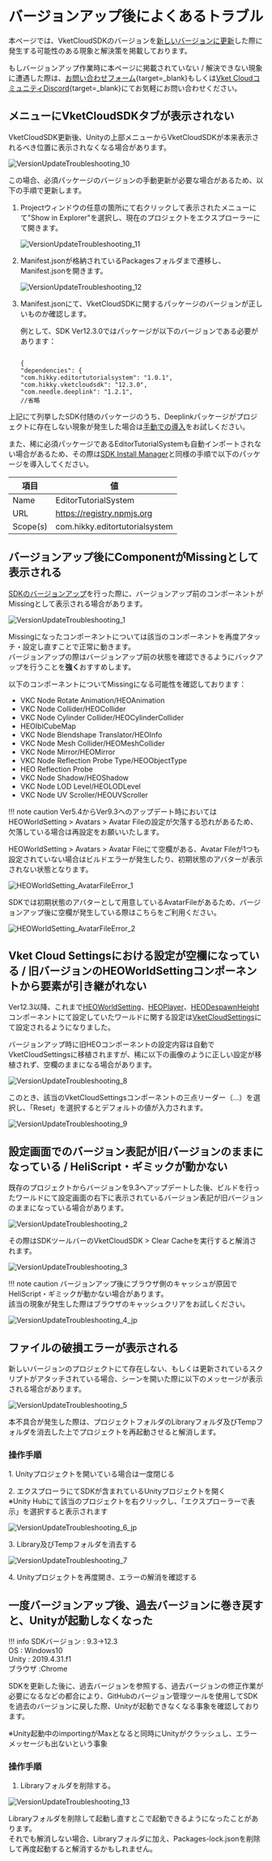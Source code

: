 # バージョンアップ後によくあるトラブル

本ページでは、VketCloudSDKのバージョンを[新しいバージョンに更新](../AboutVketCloudSDK/SetupSDK_external.md#sdk)した際に発生する可能性のある現象と解決策を掲載しております。

もしバージョンアップ作業時に本ページに掲載されていない / 解決できない現象に遭遇した際は、[お問い合わせフォーム](https://www.hikky.co.jp/contact?type=service&category=general){target=_blank}もしくは[Vket CloudコミュニティDiscord](https://discord.com/invite/vsFDNTKdNZ){target=_blank}にてお気軽にお問い合わせください。

## メニューにVketCloudSDKタブが表示されない

VketCloudSDK更新後、Unityの上部メニューからVketCloudSDKが本来表示されるべき位置に表示されなくなる場合があります。

![VersionUpdateTroubleshooting_10](img/VersionUpdateTroubleshooting_10.jpg)

この場合、必須パッケージのバージョンの手動更新が必要な場合があるため、以下の手順で更新します。

1. Projectウィンドウの任意の箇所にて右クリックして表示されたメニューにて"Show in Explorer"を選択し、現在のプロジェクトをエクスプローラーにて開きます。

    ![VersionUpdateTroubleshooting_11](img/VersionUpdateTroubleshooting_11.jpg)

2. Manifest.jsonが格納されているPackagesフォルダまで遷移し、Manifest.jsonを開きます。

    ![VersionUpdateTroubleshooting_12](img/VersionUpdateTroubleshooting_11.jpg)

3. Manifest.jsonにて、VketCloudSDKに関するパッケージのバージョンが正しいものか確認します。

    例として、SDK Ver12.3.0ではパッケージが以下のバージョンである必要があります：

    ```

    {
    "dependencies": {
    "com.hikky.editortutorialsystem": "1.0.1",
    "com.hikky.vketcloudsdk": "12.3.0",
    "com.needle.deeplink": "1.2.1",
    //省略

    ```

上記にて列挙したSDK付随のパッケージのうち、Deeplinkパッケージがプロジェクトに存在しない現象が発生した場合は[手動での導入](../troubleshooting/InstallingDeeplink.md)をお試しください。

また、稀に必須パッケージであるEditorTutorialSystemも自動インポートされない場合があるため、その際は[SDK Install Manager](../AboutVketCloudSDK/SetupSDK_external.md#step-2)と同様の手順で以下のパッケージを導入してください。

|  項目  |  値  |
| ---- | ---- |
|  Name  |  EditorTutorialSystem  |
|  URL  |  https://registry.npmjs.org  |
|  Scope(s)  |  com.hikky.editortutorialsystem  |  

## バージョンアップ後にComponentがMissingとして表示される

[SDKのバージョンアップ](../AboutVketCloudSDK/SetupSDK_external.md)を行った際に、バージョンアップ前のコンポーネントがMissingとして表示される場合があります。

![VersionUpdateTroubleshooting_1](img/VersionUpdateTroubleshooting_1.jpg)

Missingになったコンポーネントについては該当のコンポーネントを再度アタッチ・設定し直すことで正常に動きます。<br>
バージョンアップの際はバージョンアップ前の状態を確認できるようにバックアップを行うことを**強く**おすすめします。

以下のコンポーネントについてMissingになる可能性を確認しております：

- VKC Node Rotate Animation/HEOAnimation
- VKC Node Collider/HEOCollider
- VKC Node Cylinder Collider/HEOCylinderCollider
- HEOIblCubeMap
- VKC Node Blendshape Translator/HEOInfo
- VKC Node Mesh Collider/HEOMeshCollider
- VKC Node Mirror/HEOMirror
- VKC Node Reflection Probe Type/HEOObjectType
- HEO Reflection Probe
- VKC Node Shadow/HEOShadow
- VKC Node LOD Level/HEOLODLevel
- VKC Node UV Scroller/HEOUVScroller

!!! note caution
    Ver5.4からVer9.3へのアップデート時においてはHEOWorldSetting > Avatars > Avatar Fileの設定が欠落する恐れがあるため、欠落している場合は再設定をお願いいたします。

HEOWorldSetting > Avatars > Avatar Fileにて空欄がある、Avatar Fileが1つも設定されていない場合はビルドエラーが発生したり、初期状態のアバターが表示されない状態となります。<br>

![HEOWorldSetting_AvatarFileError_1](img/HEOWorldSetting_AvatarFileError_1.jpg)

SDKでは初期状態のアバターとして用意しているAvatarFileがあるため、バージョンアップ後に空欄が発生している際はこちらをご利用ください。

![HEOWorldSetting_AvatarFileError_2](img/HEOWorldSetting_AvatarFileError_2.jpg)

## Vket Cloud Settingsにおける設定が空欄になっている / 旧バージョンのHEOWorldSettingコンポーネントから要素が引き継がれない

Ver12.3以降、これまで[HEOWorldSetting](../VKCComponents/HEOWorldSetting.md)、[HEOPlayer](../VKCComponents/HEOPlayer.md)、[HEODespawnHeight](../VKCComponents/HEODespawnHeight.md)コンポーネントにて設定していたワールドに関する設定は[VketCloudSettings](../VketCloudSettings/Overview.md)にて設定されるようになりました。

バージョンアップ時に旧HEOコンポーネントの設定内容は自動でVketCloudSettingsに移植されますが、稀に以下の画像のように正しい設定が移植されず、空欄のままになる場合があります。

![VersionUpdateTroubleshooting_8](img/VersionUpdateTroubleshooting_8.jpg)

このとき、該当のVketCloudSettingsコンポーネントの三点リーダー（…）を選択し、「Reset」を選択するとデフォルトの値が入力されます。

![VersionUpdateTroubleshooting_9](img/VersionUpdateTroubleshooting_9.jpg)

## 設定画面でのバージョン表記が旧バージョンのままになっている / HeliScript・ギミックが動かない

既存のプロジェクトからバージョンを9.3へアップデートした後、ビルドを行ったワールドにて設定画面の右下に表示されているバージョン表記が旧バージョンのままになっている場合があります。<br>

![VersionUpdateTroubleshooting_2](img/VersionUpdateTroubleshooting_2.jpg)

その際はSDKツールバーのVketCloudSDK > Clear Cacheを実行すると解消されます。

![VersionUpdateTroubleshooting_3](img/VersionUpdateTroubleshooting_3.jpg)

!!! note caution
    バージョンアップ後にブラウザ側のキャッシュが原因でHeliScript・ギミックが動かない場合があります。<br>
    該当の現象が発生した際はブラウザのキャッシュクリアをお試しください。

![VersionUpdateTroubleshooting_4_jp](img/VersionUpdateTroubleshooting_4_jp.jpg)

## ファイルの破損エラーが表示される

新しいバージョンのプロジェクトにて存在しない、もしくは更新されているスクリプトがアタッチされている場合、シーンを開いた際に以下のメッセージが表示される場合があります。

![VersionUpdateTroubleshooting_5](img/VersionUpdateTroubleshooting_5.jpg)

本不具合が発生した際は、プロジェクトフォルダのLibraryフォルダ及びTempフォルダを消去した上でプロジェクトを再起動させると解消します。

### 操作手順

1\. Unityプロジェクトを開いている場合は一度閉じる

2\. エクスプローラにてSDKが含まれているUnityプロジェクトを開く<br>※Unity Hubにて該当のプロジェクトを右クリックし、「エクスプローラーで表示」を選択すると表示されます

![VersionUpdateTroubleshooting_6_jp](img/VersionUpdateTroubleshooting_6_jp.jpg)

3\. Library及びTempフォルダを消去する

![VersionUpdateTroubleshooting_7](img/VersionUpdateTroubleshooting_7.jpg)

4\. Unityプロジェクトを再度開き、エラーの解消を確認する

## 一度バージョンアップ後、過去バージョンに巻き戻すと、Unityが起動しなくなった

!!! info
    SDKバージョン : 9.3→12.3<br>
    OS : Windows10<br>
    Unity : 2019.4.31.f1<br>
    ブラウザ :Chrome

SDKを更新した後に、過去バージョンを参照する、過去バージョンの修正作業が必要になるなどの都合により、GitHubのバージョン管理ツールを使用してSDKを過去のバージョンに戻した際、Unityが起動できなくなる事象を確認しております。

※Unity起動中のimportingがMaxとなると同時にUnityがクラッシュし、エラーメッセージも出ないという事象

### 操作手順

1. Libraryフォルダを削除する。

![VersionUpdateTroubleshooting_13](img/VersionUpdateTroubleshooting_13.jpg)

Libraryフォルダを削除して起動し直すとこで起動できるようになったことがあります。  
それでも解消しない場合、Libraryフォルダに加え、Packages-lock.jsonを削除して再度起動すると解消するかもしれません。
